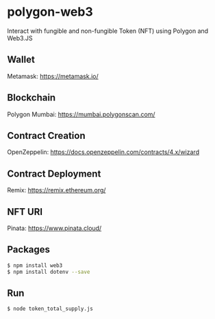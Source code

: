 # polygon-web3

Interact with fungible and non-fungible Token (NFT) using Polygon and Web3.JS

## Wallet 

Metamask: https://metamask.io/

## Blockchain

Polygon Mumbai: https://mumbai.polygonscan.com/

## Contract Creation

OpenZeppelin: https://docs.openzeppelin.com/contracts/4.x/wizard

## Contract Deployment

Remix: https://remix.ethereum.org/

## NFT URI

Pinata: https://www.pinata.cloud/

## Packages

```sh
$ npm install web3
$ npm install dotenv --save
```

## Run

```sh
$ node token_total_supply.js
```






